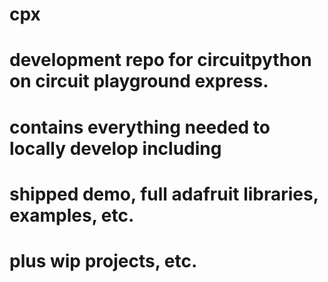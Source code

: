 # cpx

# development repo for circuitpython on circuit playground express.  
# contains everything needed to locally develop including 
# shipped demo, full adafruit libraries, examples, etc.
# plus wip projects, etc. 



